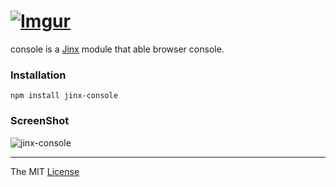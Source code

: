 # [![Imgur](http://i.imgur.com/FHjshUv.png)](https://github.com/webcaetano/jinx)

console is a [Jinx](https://github.com/webcaetano/jinx) module that able browser console.

### Installation

```
npm install jinx-console
```

### ScreenShot

![jinx-console](http://i.imgur.com/Qzcz8tm.jpg)

---------------------------------

The MIT [License](https://raw.githubusercontent.com/webcaetano/console/master/LICENSE.md)
